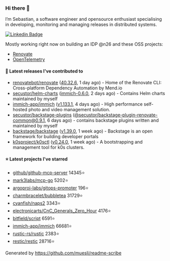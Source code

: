 ### Hi there 👋

I’m Sebastian, a software engineer and opensource enthusiast specialising in developing, monitoring and managing releases in distributed systems.    

[![Linkedin Badge](https://img.shields.io/badge/-LinkedIn-blue?style=flat&logo=Linkedin&logoColor=white&link=https://www.linkedin.com/in/sebastian-poxhofer/)](https://www.linkedin.com/in/sebastian-poxhofer/)

Mostly working right now on building an IDP @n26 and these OSS projects:
- [Renovate](https://github.com/renovatebot/renovate)
- [OpenTelemetry](https://github.com/open-telemetry)



#### 🚀 Latest releases I've contributed to

- [renovatebot/renovate](https://github.com/renovatebot/renovate) ([40.32.6](https://github.com/renovatebot/renovate/releases/tag/40.32.6), 1 day ago) - Home of the Renovate CLI: Cross-platform Dependency Automation by Mend.io
- [secustor/helm-charts](https://github.com/secustor/helm-charts) ([immich-0.6.0](https://github.com/secustor/helm-charts/releases/tag/immich-0.6.0), 2 days ago) - Contains Helm charts maintained by myself
- [immich-app/immich](https://github.com/immich-app/immich) ([v1.133.1](https://github.com/immich-app/immich/releases/tag/v1.133.1), 4 days ago) - High performance self-hosted photo and video management solution.
- [secustor/backstage-plugins](https://github.com/secustor/backstage-plugins) ([@secustor/backstage-plugin-renovate-common@0.9.1](https://github.com/secustor/backstage-plugins/releases/tag/%40secustor/backstage-plugin-renovate-common%400.9.1), 6 days ago) - contains backstage plugins written and maintained by myself
- [backstage/backstage](https://github.com/backstage/backstage) ([v1.39.0](https://github.com/backstage/backstage/releases/tag/v1.39.0), 1 week ago) - Backstage is an open framework for building developer portals
- [k0sproject/k0sctl](https://github.com/k0sproject/k0sctl) ([v0.24.0](https://github.com/k0sproject/k0sctl/releases/tag/v0.24.0), 1 week ago) - A bootstrapping and management tool for k0s clusters.

#### ⭐ Latest projects I've starred

- [github/github-mcp-server](https://github.com/github/github-mcp-server) 14345⭐
- [mark3labs/mcp-go](https://github.com/mark3labs/mcp-go) 5202⭐
- [argoproj-labs/gitops-promoter](https://github.com/argoproj-labs/gitops-promoter) 196⭐
- [charmbracelet/bubbletea](https://github.com/charmbracelet/bubbletea) 31729⭐
- [cyanfish/naps2](https://github.com/cyanfish/naps2) 3343⭐
- [electronicarts/CnC_Generals_Zero_Hour](https://github.com/electronicarts/CnC_Generals_Zero_Hour) 4176⭐
- [bitfield/script](https://github.com/bitfield/script) 6591⭐
- [immich-app/immich](https://github.com/immich-app/immich) 66681⭐
- [rustic-rs/rustic](https://github.com/rustic-rs/rustic) 2383⭐
- [restic/restic](https://github.com/restic/restic) 28716⭐



Generated by https://github.com/muesli/readme-scribe
